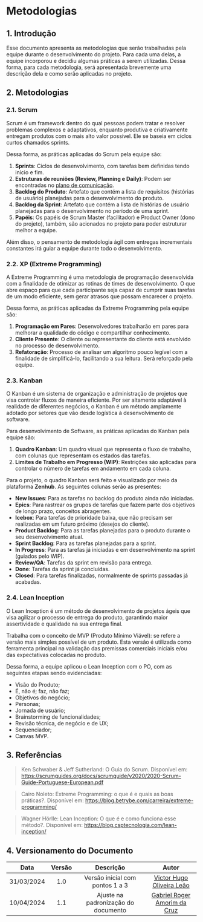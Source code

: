 # Metodologias

## 1. Introdução

Esse documento apresenta as metodologias que serão trabalhadas pela equipe durante o desenvolvimento do projeto. Para cada uma delas, a equipe incorporou e decidiu algumas práticas a serem utilizadas. Dessa forma, para cada metodologia, será apresentada brevemente uma descrição dela e como serão aplicadas no projeto.

## 2. Metodologias

### 2.1. Scrum

Scrum é um framework dentro do qual pessoas podem tratar e resolver problemas complexos e adaptativos, enquanto produtiva e criativamente entregam produtos com o mais alto valor possível. Ele se baseia em ciclos curtos chamados sprints.

Dessa forma, as práticas aplicadas do Scrum pela equipe são:

1. **Sprints**: Ciclos de desenvolvimento, com tarefas bem definidas tendo início e fim.
2. **Estruturas de reuniões (Review, Planning e Daily)**: Podem ser encontradas no [plano de comunicação](./PlanoComunicacao.md).
3. **Backlog do Produto**: Artefato que contém a lista de requisitos (histórias de usuário) planejadas para o desenvolvimento do produto.
4. **Backlog da Sprint**: Artefato que contém a lista de histórias de usuário planejadas para o desenvolvimento no período de uma sprint.
5. **Papéis**: Os papéis de Scrum Master (facilitador) e Product Owner (dono do projeto), também, são acionados no projeto para poder estruturar melhor a equipe.

Além disso, o pensamento de metodologia ágil com entregas incrementais constantes irá guiar a equipe durante todo o desenvolvimento.

### 2.2. XP (Extreme Programming)

A Extreme Programming é uma metodologia de programação desenvolvida com a finalidade de otimizar as rotinas de times de desenvolvimento. O que abre espaço para que cada participante seja capaz de cumprir suas tarefas de um modo eficiente, sem gerar atrasos que possam encarecer o projeto.

Dessa forma, as práticas aplicadas da Extreme Programming pela equipe são:

1. **Programação em Pares**: Desenvolvedores trabalharão em pares para melhorar a qualidade do código e compartilhar conhecimento.
2. **Cliente Presente**: O cliente ou representante do cliente está envolvido no processo de desenvolvimento.
3. **Refatoração**: Processo de analisar um algoritmo pouco legível com a finalidade de simplificá-lo, facilitando a sua leitura. Será reforçado pela equipe.

### 2.3. Kanban

O Kanban é um sistema de organização e administração de projetos que visa controlar fluxos de maneira eficiente. Por ser altamente adaptável à realidade de diferentes negócios, o Kanban é um método amplamente adotado por setores que vão desde logística à desenvolvimento de software.

Para desenvolvimento de Software, as práticas aplicadas do Kanban pela equipe são:

1. **Quadro Kanban**: Um quadro visual que representa o fluxo de trabalho, com colunas que representam os estados das tarefas.
2. **Limites de Trabalho em Progresso (WIP)**: Restrições são aplicadas para controlar o número de tarefas em andamento em cada coluna.

Para o projeto, o quadro Kanban será feito e visualizado por meio da plataforma **Zenhub**. As seguintes colunas serão as presentes:

- **New Issues**: Para as tarefas no backlog do produto ainda não iniciadas.
- **Epics**: Para rastrear os grupos de tarefas que fazem parte dos objetivos de longo prazo, conceitos abragentes.
- **Icebox**: Para tarefas de prioridade baixa, que não precisam ser realizadas em um futuro próximo (desejos do cliente).
- **Product Backlog**: Para as tarefas planejadas para o produto durante o seu desenvolvimento atual.
- **Sprint Backlog**: Para as tarefas planejadas para a sprint.
- **In Progress**: Para as tarefas já iniciadas e em desenvolvimento na sprint (guiados pelo WIP).
- **Review/QA**: Tarefas da sprint em revisão para entrega.
- **Done**: Tarefas da sprint já concluídas.
- **Closed**: Para tarefas finalizadas, normalmente de sprints passadas já acabadas.

### 2.4. Lean Inception

O Lean Inception é um método de desenvolvimento de projetos ágeis que visa agilizar o processo de entrega do produto, garantindo maior assertividade e qualidade na sua entrega final.

Trabalha com o conceito de MVP (Produto Mínimo Viável): se refere a versão mais simples possível de um produto. Esta versão é utilizada como ferramenta principal na validação das premissas comerciais iniciais e/ou das expectativas colocadas no produto.

Dessa forma, a equipe aplicou o Lean Inception com o PO, com as seguintes etapas sendo evidenciadas:

- Visão do Produto;
- É, não é; faz, não faz;
- Objetivos do negócio;
- Personas;
- Jornada de usuário;
- Brainstorming de funcionalidades;
- Revisão técnica, de negócio e de UX;
- Sequenciador;
- Canvas MVP.

## 3. Referências

> Ken Schwaber & Jeff Sutherland: O Guia do Scrum. Disponível em: https://scrumguides.org/docs/scrumguide/v2020/2020-Scrum-Guide-Portuguese-European.pdf

> Cairo Noleto: Extreme Programming: o que é e quais as boas práticas?. Disponível em: https://blog.betrybe.com/carreira/extreme-programming/

> Wagner Hörlle: Lean Inception: O que é e como funciona esse método?. Disponível em: https://blog.csptecnologia.com/lean-inception/

## 4. Versionamento do Documento

| Data | Versão | Descrição | Autor |
| :-----: | :-------------: | :---------------: | :-: |
| 31/03/2024 | 1.0 | Versão inicial com pontos 1 a 3 | [Victor Hugo Oliveira Leão](https://github.com/victorleaoo) |
| 10/04/2024 | 1.1 | Ajuste na padronização do documento | [Gabriel Roger Amorim da Cruz](https://github.com/GabrielRoger07) |